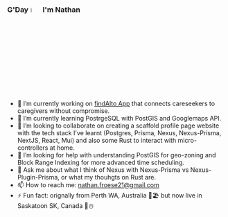 ### G'Day <img src="https://media.giphy.com/media/hvRJCLFzcasrR4ia7z/giphy.gif" width="5%"> I'm Nathan

<!--
**Frosty21/frosty21** is a ✨ _special_ ✨ repository because its `README.md` (this file) appears on your GitHub profile.

Here are some ideas to get you started:

- 🔭 I’m currently working on ...
- 🌱 I’m currently learning ...
- 👯 I’m looking to collaborate on ...
- 🤔 I’m looking for help with ...
- 💬 Ask me about ...
- 📫 How to reach me: ...
- 😄 Pronouns: ...
- ⚡ Fun fact: ...
-->

- 🔭 I’m currently working on [findAlto App](https://app.findalto.com) that connects careseekers to caregivers without compromise.
- 🌱 I’m currently learning PostrgeSQL with PostGIS and Googlemaps API.
- 👯 I’m looking to collaborate on creating a scaffold profile page website with the tech stack I've learnt (Postgres, Prisma, Nexus, Nexus-Prisma, NextJS, React, Mui) and also some Rust to interact with micro-controllers at home.
- 🤔 I’m looking for help with understanding PostGIS for geo-zoning and Block Range Indexing for more advanced time scheduling.
- 💬 Ask me about what I think of Nexus with Nexus-Prisma vs Nexus-Plugin-Prisma, or what my thouhgts on Rust are.
- 📫 How to reach me: [nathan.froese21@gmail.com](mailto:nathan.froese21@gmail.com)
- ⚡ Fun fact: orignally from Perth WA, Australia 🥵🏖️ but now live in Saskatoon SK, Canada 🥶☃️
